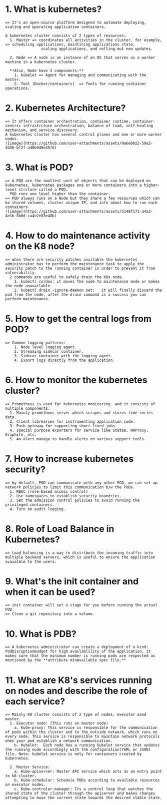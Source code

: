 # 1. What is kubernetes?
    => It's an open-source platform designed to automate deploying, scaling and operating application containers.
    
    A kubernetes cluster consists of 2 types of resources:
      1. Master => coordinates all activities in the cluster, for example, => scheduling applications, maintining applications state,
                    scaling applications, and rolling out new updates.

      2. Node => A node is an instance of an OS that serves as a worker machine in a kubernetes cluster.

      **Also, Node have 2 components:**
        1. kubelet => Agent for managing and communicating with the master.
        2. Tool (Docker/containers)  => Tools for running container operations.

        

# 2. Kubernetes Architecture?
    => It offers container orchestration, container runtime, container-centric infrastrcture orchestration, balance of load, self-healing mechanism, and service discovery.
    A kubernetes cluster has several control planes and one or more worker nodes.
    ![image](https://github.com/user-attachments/assets/9a6eb022-59a2-4b56-bf2f-a40b9d8e45fd)



# 3. What is POD?
    => A POD are the smallest unit of objects that can be deployed on kubernetes, kubernetes packages one or more containers into a higher-level strcture called a POD.
      POD runs one level higher than the container.
    => POD always runs on a Node but they share a few resources which can be shared volumes, cluster unique IP, and info about how to run each containers.
    ![image](https://github.com/user-attachments/assets/5148f171-a4a3-4e1b-8b0d-ca4e2e83e48b)


# 4. How to do maintenance activity on the K8 node?
    => when there are security patches available the kubernetes administrator has to perform the maintenance task to apply the security patch to the running container in order to prevent it from vulnerability.
      2 commands are useful to safely drain the K8s node.
        1. kubectl cordon: it moves the node to maintenance mode or makes the node unavailable
        2. kubectl drain -ignore-daemon set:   it will finally discard the pod from the node, after the drain command is a success you can perform maintenance.


# 5. How to get the central logs from POD?
    => Common logging patterns:
        1. Node level logging agent.
        2. Streaming sidecar container.
        3. Sidecar container with the logging agent.
        4. Export logs directly from the application.

# 6. How to monitor the kubernetes cluster?
    => Prometheus is used for kubernetes monitoring. and it consists of multiple components.
      1. Mainly prometheus server which scrapes and stores time-series data.
      2. Client librearies for instrumenting application code.
      3. Push geteway for supporting short-lived jobs.
      4. special purpose exporters for service like StatsD, HAProxy, Graphite, etc.
      5. An alert manage to handle alerts on various support tools.

# 7. How to increase kubernetes security?
    => by default, POD can communicate with any other POD, we can set up network policies to limit this communication b/w the PODs.
      1. RBAC (role-based access control)
      2. Use namespaces to establish security boundries.
      3. Set the admission control policies to avoid running the privileged containers.
      4. Turn on audit logging.

# 8. Role of Load Balance in Kubernetes?
    => Load balancing is a way to distribute the incoming traffic into multiple backend servers, which is useful to ensure the application avaialble to the users.

# 9. What's the init container and when it can be used?
    => init container will set a stage for you before running the actual POD.
    => Clone a git repository into a volume.

# 10. What is PDB?
    => A kubernetes administrator can create a deployment of a kind: PodDisruptionBudget for high availablility of the application, it makes sure that the minimum number is running pods are respected as mentioned by the **attribute minAvailable spec file.**

# 11. What are K8's services running on nodes and describe the role of each service?
    => Mainly K8 cluster consists of 2 type of nodes, executor aand master.
      1. Executor node: (This runs on master node)
        a. Kube-proxy: This service is responsible for the communication of pods within the cluster and to the outside network, which runs on every node. This service is responsible to maintain network protocols when your pod establish a network communication.
        b. Kubelet:  Each node has a running kubelet service that updates the running node accordingly with the configuration(YAML or JSON) file. Note: kubelet service is only for containers created by kubernetes.

      2. Master Service:
        a. Kube-apiserver: Master API service which acts as an entry point to k8 cluster.
        b. Kube-schedular: Schedule PODs according to available resources on executor nodes.
        c. Kube-controler-manager: Its a control loop that watches the shared state of the cluster through the apiserver and makes changes attempting to move the current state towards the desired stable state.

    
        
